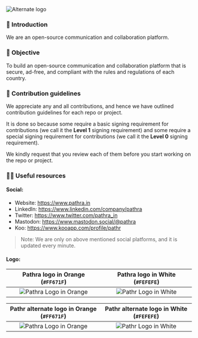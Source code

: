 <picture>
  <source media="(prefers-color-scheme: dark)" srcset="https://github.com/pathra/.github/assets/68323012/5d29bb0e-dcfa-4be6-a8cf-86f94333a10e">
  <source media="(prefers-color-scheme: light)" srcset="https://github.com/pathra/.github/assets/68323012/5d29bb0e-dcfa-4be6-a8cf-86f94333a10e">
  <img alt="Alternate logo" src="https://github.com/pathra/.github/assets/68323012/7c9574fc-c182-4b61-9068-9402ea3e88fb">
</picture>

### 👋 Introduction

We are an open-source communication and collaboration platform.

### 🎯 Objective

To build an open-source communication and collaboration platform that is secure, ad-free, and compliant with the rules and regulations of each country.

### 🌈 Contribution guidelines

We appreciate any and all contributions, and hence we have outlined contribution guidelines for each repo or project.

It is done so because some require a basic signing requirement for contributions (we call it the **Level 1** signing requirement) and some require a special signing requirement for contributions (we call it the **Level 0** signing requirement).

We kindly request that you review each of them before you start working on the repo or project.


### 👩‍💻 Useful resources

#### Social:
  - Website: https://www.pathra.in
  - LinkedIn: https://www.linkedin.com/company/pathra
  - Twitter: https://www.twitter.com/pathra_in
  - Mastodon: https://www.mastodon.social/@pathra
  - Koo: https://www.kooapp.com/profile/pathr

> Note: We are only on above mentioned social platforms, and it is updated every minute.

#### Logo:

  Pathra logo in Orange (`#FF671F`) |   Pathra logo in White (`#FEFEFE`)
  :-------------------------: |  :-------------------------:
  ![Pathra Logo in Orange](https://github.com/pathra/.github/assets/68323012/2e602fbb-f3c3-4ee1-8a29-a9b6a7670cc1) |  ![Pathr Logo in White](https://github.com/pathra/.github/assets/68323012/d2fdf8a4-fc1e-4f8f-817a-47fb771d17c5)


  Pathr alternate logo in Orange (`#FF671F`) |   Pathr alternate logo in White (`#FEFEFE`)
  :-------------------------: |  :-------------------------:
  ![Pathra Logo in Orange](https://github.com/pathra/.github/assets/68323012/dc6d689b-c46c-40c5-aae6-2665877cb46c) |  ![Pathr Logo in White](https://github.com/pathra/.github/assets/68323012/ff1241d6-751d-4cde-965b-19f5bd7f08b6)
